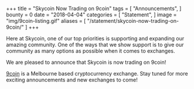 +++
title = "Skycoin Now Trading on 9coin"
tags = [ "Announcements", ]
bounty = 0
date = "2018-04-04"
categories = [ "Statement", ]
image = "img/9coin-listing.gif"
aliases = [
	"/statement/skycoin-now-trading-on-9coin/"
]
+++

Here at Skycoin, one of our top priorities is supporting and expanding our amazing community.
One of the ways that we show support is to give our community as many options as possible when it comes to exchanges.

We are pleased to announce that Skycoin is now trading on 9coin!

[9coin](https://www.9coin.com/coin/60.html) is a Melbourne based cryptocurrency exchange.
Stay tuned for more exciting announcements and new exchanges to come!
